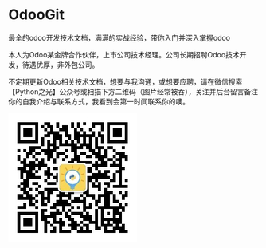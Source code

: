 # OdooGit
最全的odoo开发技术文档，满满的实战经验，带你入门并深入掌握odoo

本人为Odoo某金牌合作伙伴，上市公司技术经理。公司长期招聘Odoo技术开发，待遇优厚，非外包公司。

不定期更新Odoo相关技术文档，想要与我沟通，或想要应聘，请在微信搜索【Python之光】公众号或扫描下方二维码（图片经常被吞），关注并后台留言备注你的自我介绍与联系方式，我看到会第一时间联系你的噢。


![image](https://github.com/Bananaaaa/OdooGit/blob/main/images/qrcode_for_gh_9d701090fc51_258.jpg)

